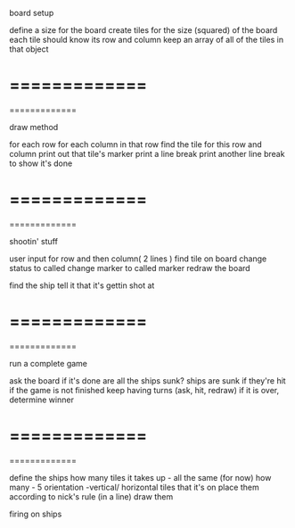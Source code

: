  board setup
 
 define a size for the board
 create tiles for the size (squared) of the board
   each tile should know its row and column
 keep an array of all of the tiles in that object
 
 =============
 =============
 =============
 
 draw method
 
 for each row
   for each column in that row
     find the tile for this row and column
     print out that tile's marker
   print a line break
  print another line break to show it's done
 
 =============
 =============
 =============
 
 shootin' stuff

  user input for row and then column( 2 lines )
  find tile on board
  change status to called
  change marker to called marker
  redraw the board

  find the ship
	tell it that it's gettin shot at
	

 =============
 =============
 =============

run a complete game

ask the board if it's done 
	are all the ships sunk?
		ships are sunk if they're hit
if the game is not finished
keep having turns (ask, hit, redraw)
if it is over, determine winner

 =============
 =============
 =============

define the ships
	how many tiles it takes up - all the same (for now)
	how many - 5
	orientation -vertical/ horizontal
	tiles that it's on
place them according to nick's rule
	(in a line)
draw them

firing on ships







